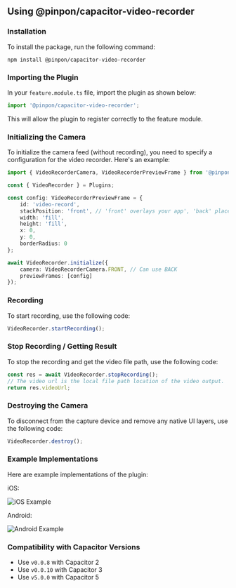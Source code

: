 ## Using @pinpon/capacitor-video-recorder

### Installation

To install the package, run the following command:

```
npm install @pinpon/capacitor-video-recorder
```

### Importing the Plugin

In your `feature.module.ts` file, import the plugin as shown below:

```typescript
import '@pinpon/capacitor-video-recorder';
```

This will allow the plugin to register correctly to the feature module.

### Initializing the Camera

To initialize the camera feed (without recording), you need to specify a configuration for the video recorder. Here's an example:

```typescript
import { VideoRecorderCamera, VideoRecorderPreviewFrame } from '@pinpon/capacitor-video-recorder';

const { VideoRecorder } = Plugins;

const config: VideoRecorderPreviewFrame = {
    id: 'video-record',
    stackPosition: 'front', // 'front' overlays your app', 'back' places behind your app.
    width: 'fill',
    height: 'fill',
    x: 0,
    y: 0,
    borderRadius: 0
};

await VideoRecorder.initialize({
    camera: VideoRecorderCamera.FRONT, // Can use BACK
    previewFrames: [config]
});
```

### Recording

To start recording, use the following code:

```typescript
VideoRecorder.startRecording();
```

### Stop Recording / Getting Result

To stop the recording and get the video file path, use the following code:

```typescript
const res = await VideoRecorder.stopRecording();
// The video url is the local file path location of the video output.
return res.videoUrl;
```

### Destroying the Camera

To disconnect from the capture device and remove any native UI layers, use the following code:

```typescript
VideoRecorder.destroy();
```

### Example Implementations

Here are example implementations of the plugin:

iOS:

![iOS Example](https://user-images.githubusercontent.com/13732623/70366156-52e83500-1863-11ea-96f0-c53bdd12ebea.gif)

Android:

![Android Example](https://user-images.githubusercontent.com/13732623/70366162-61365100-1863-11ea-8376-fe76cf147a73.gif)

### Compatibility with Capacitor Versions

- Use `v0.0.8` with Capacitor 2
- Use `v0.0.10` with Capacitor 3
- Use `v5.0.0` with Capacitor 5